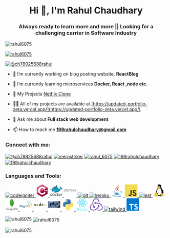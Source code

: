 <h1 align="center">Hi 👋, I'm Rahul Chaudhary</h1>
<h3 align="center">Always ready to learn more and more || Looking for a challenging carrier in Software Industry</h3>

<p align="left"> <img src="https://komarev.com/ghpvc/?username=rahul6075&label=Profile%20views&color=0e75b6&style=flat" alt="rahul6075" /> </p>

<p align="left"> <a href="https://github.com/ryo-ma/github-profile-trophy"><img src="https://github-profile-trophy.vercel.app/?username=rahul6075" alt="rahul6075" /></a> </p>

<p align="left"> <a href="https://twitter.com/@ch78925688rahul" target="blank"><img src="https://img.shields.io/twitter/follow/@ch78925688rahul?logo=twitter&style=for-the-badge" alt="@ch78925688rahul" /></a> </p>

- 🔭 I’m currently working on blog posting website. **ReactBlog**

- 🌱 I’m currently learning microservices **Docker, React ,node etc.**

- 🤝 My Projects [Netfilx Clone](https://nfclonerg.herokuapp.com/)

- 👨‍💻 All of my projects are available at [https://updated-portfolio-zeta.vercel.app/](https://updated-portfolio-zeta.vercel.app/)

- 💬 Ask me about **Full stack web development**

- 📫 How to reach me **198rahulchaudhary@gmail.com**

<h3 align="left">Connect with me:</h3>
<p align="left">
<a href="https://twitter.com/@ch78925688rahul" target="blank"><img align="center" src="https://raw.githubusercontent.com/rahuldkjain/github-profile-readme-generator/master/src/images/icons/Social/twitter.svg" alt="@ch78925688rahul" height="30" width="40" /></a>
<a href="https://www.youtube.com/c/mernstriker" target="blank"><img align="center" src="https://raw.githubusercontent.com/rahuldkjain/github-profile-readme-generator/master/src/images/icons/Social/youtube.svg" alt="mernstriker" height="30" width="40" /></a>
<a href="https://www.codechef.com/users/rahul_6075" target="blank"><img align="center" src="https://cdn.jsdelivr.net/npm/simple-icons@3.1.0/icons/codechef.svg" alt="rahul_6075" height="30" width="40" /></a>
<a href="https://www.leetcode.com/198rahulchaudhary" target="blank"><img align="center" src="https://raw.githubusercontent.com/rahuldkjain/github-profile-readme-generator/master/src/images/icons/Social/leet-code.svg" alt="198rahulchaudhary" height="30" width="40" /></a>
<a href="https://auth.geeksforgeeks.org/user/198rahulchaudhary" target="blank"><img align="center" src="https://raw.githubusercontent.com/rahuldkjain/github-profile-readme-generator/master/src/images/icons/Social/geeks-for-geeks.svg" alt="198rahulchaudhary" height="30" width="40" /></a>
</p>

<h3 align="left">Languages and Tools:</h3>
<p align="left"> <a href="https://codeigniter.com" target="_blank"> <img src="https://cdn.worldvectorlogo.com/logos/codeigniter.svg" alt="codeigniter" width="40" height="40"/> </a> <a href="https://www.w3schools.com/cpp/" target="_blank"> <img src="https://raw.githubusercontent.com/devicons/devicon/master/icons/cplusplus/cplusplus-original.svg" alt="cplusplus" width="40" height="40"/> </a> <a href="https://www.docker.com/" target="_blank"> <img src="https://raw.githubusercontent.com/devicons/devicon/master/icons/docker/docker-original-wordmark.svg" alt="docker" width="40" height="40"/> </a> <a href="https://expressjs.com" target="_blank"> <img src="https://raw.githubusercontent.com/devicons/devicon/master/icons/express/express-original-wordmark.svg" alt="express" width="40" height="40"/> </a> <a href="https://git-scm.com/" target="_blank"> <img src="https://www.vectorlogo.zone/logos/git-scm/git-scm-icon.svg" alt="git" width="40" height="40"/> </a> <a href="https://heroku.com" target="_blank"> <img src="https://www.vectorlogo.zone/logos/heroku/heroku-icon.svg" alt="heroku" width="40" height="40"/> </a> <a href="https://www.java.com" target="_blank"> <img src="https://raw.githubusercontent.com/devicons/devicon/master/icons/java/java-original.svg" alt="java" width="40" height="40"/> </a> <a href="https://developer.mozilla.org/en-US/docs/Web/JavaScript" target="_blank"> <img src="https://raw.githubusercontent.com/devicons/devicon/master/icons/javascript/javascript-original.svg" alt="javascript" width="40" height="40"/> </a> <a href="https://jestjs.io" target="_blank"> <img src="https://www.vectorlogo.zone/logos/jestjsio/jestjsio-icon.svg" alt="jest" width="40" height="40"/> </a> <a href="https://www.linux.org/" target="_blank"> <img src="https://raw.githubusercontent.com/devicons/devicon/master/icons/linux/linux-original.svg" alt="linux" width="40" height="40"/> </a> <a href="https://www.mongodb.com/" target="_blank"> <img src="https://raw.githubusercontent.com/devicons/devicon/master/icons/mongodb/mongodb-original-wordmark.svg" alt="mongodb" width="40" height="40"/> </a> <a href="https://www.mysql.com/" target="_blank"> <img src="https://raw.githubusercontent.com/devicons/devicon/master/icons/mysql/mysql-original-wordmark.svg" alt="mysql" width="40" height="40"/> </a> <a href="https://nodejs.org" target="_blank"> <img src="https://raw.githubusercontent.com/devicons/devicon/master/icons/nodejs/nodejs-original-wordmark.svg" alt="nodejs" width="40" height="40"/> </a> <a href="https://www.php.net" target="_blank"> <img src="https://raw.githubusercontent.com/devicons/devicon/master/icons/php/php-original.svg" alt="php" width="40" height="40"/> </a> <a href="https://www.python.org" target="_blank"> <img src="https://raw.githubusercontent.com/devicons/devicon/master/icons/python/python-original.svg" alt="python" width="40" height="40"/> </a> <a href="https://reactjs.org/" target="_blank"> <img src="https://raw.githubusercontent.com/devicons/devicon/master/icons/react/react-original-wordmark.svg" alt="react" width="40" height="40"/> </a> <a href="https://redux.js.org" target="_blank"> <img src="https://raw.githubusercontent.com/devicons/devicon/master/icons/redux/redux-original.svg" alt="redux" width="40" height="40"/> </a> <a href="https://tailwindcss.com/" target="_blank"> <img src="https://www.vectorlogo.zone/logos/tailwindcss/tailwindcss-icon.svg" alt="tailwind" width="40" height="40"/> </a> <a href="https://www.typescriptlang.org/" target="_blank"> <img src="https://raw.githubusercontent.com/devicons/devicon/master/icons/typescript/typescript-original.svg" alt="typescript" width="40" height="40"/> </a> </p>

<p><img align="left" src="https://github-readme-stats.vercel.app/api/top-langs?username=rahul6075&show_icons=true&locale=en&layout=compact" alt="rahul6075" /></p>

<p>&nbsp;<img align="center" src="https://github-readme-stats.vercel.app/api?username=rahul6075&show_icons=true&locale=en" alt="rahul6075" /></p>

<p><img align="center" src="https://github-readme-streak-stats.herokuapp.com/?user=rahul6075&" alt="rahul6075" /></p>
